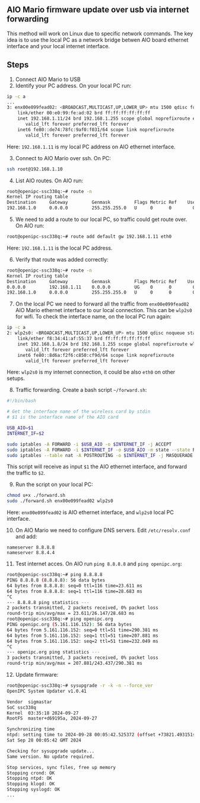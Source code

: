 ## AIO Mario firmware update over usb via internet forwarding
This method will work on Linux due to specific network commands. The key idea is to use the local PC as a network bridge betwen AIO board ethernet interface and your local internet interface.

## Steps
1. Connect AIO Mario to USB
2. Identify your PC address. On your local PC run:
```bash
ip -c a
...
3: enx00e099fead02: <BROADCAST,MULTICAST,UP,LOWER_UP> mtu 1500 qdisc fq_codel state UP group default qlen 1000
    link/ether 00:e0:99:fe:ad:02 brd ff:ff:ff:ff:ff:ff
    inet 192.168.1.11/24 brd 192.168.1.255 scope global noprefixroute enx00e099fead02
       valid_lft forever preferred_lft forever
    inet6 fe80::de74:78fc:9af0:f031/64 scope link noprefixroute 
       valid_lft forever preferred_lft forever
```
Here: `192.168.1.11` is my local PC address on AIO ethernet interface.

3. Connect to AIO Mario over ssh. On PC:
```bash
ssh root@192.168.1.10
```
4. List AIO routes. On AIO run:
```bash
root@openipc-ssc338q:~# route -n
Kernel IP routing table
Destination     Gateway         Genmask         Flags Metric Ref    Use Iface
192.168.1.0     0.0.0.0         255.255.255.0   U     0      0        0 eth0
```
5. We need to add a route to our local PC, so traffic could get route over. On AIO run:
```bash
root@openipc-ssc338q:~# route add default gw 192.168.1.11 eth0
```
Here: `192.168.1.11` is the local PC address.

6. Verify that route was added correctly:
```bash
root@openipc-ssc338q:~# route -n
Kernel IP routing table
Destination     Gateway         Genmask         Flags Metric Ref    Use Iface
0.0.0.0         192.168.1.11    0.0.0.0         UG    0      0        0 eth0
192.168.1.0     0.0.0.0         255.255.255.0   U     0      0        0 eth0
```

7. On the local PC we need to forward all the traffic from `enx00e099fead02` AIO Mario ethernet interface to our local connection.
This can be `wlp2s0` for wifi. To check the interface name, on the local PC run again:
```bash
ip -c a
2: wlp2s0: <BROADCAST,MULTICAST,UP,LOWER_UP> mtu 1500 qdisc noqueue state UP group default qlen 1000
    link/ether f8:34:41:af:55:37 brd ff:ff:ff:ff:ff:ff
    inet 192.168.1.8/24 brd 192.168.1.255 scope global noprefixroute wlp2s0
       valid_lft forever preferred_lft forever
    inet6 fe80::8d6a:f2f6:c850:cf9d/64 scope link noprefixroute 
       valid_lft forever preferred_lft forever
```
Here: `wlp2s0` is my internet connection, it could be also `eth0` on other setups.

8. Traffic forwarding. Create a bash script `~/forward.sh`:
```bash
#!/bin/bash

# Get the interface name of the wireless card by stdin
# $1 is the interface name of the AIO card

USB_AIO=$1
INTERNET_IF=$2

sudo iptables -A FORWARD -i $USB_AIO -o $INTERNET_IF -j ACCEPT
sudo iptables -A FORWARD -i $INTERNET_IF -o $USB_AIO -m state --state RELATED,ESTABLISHED -j ACCEPT
sudo iptables --table nat -A POSTROUTING -o $INTERNET_IF -j MASQUERADE
```
This script will receive as input `$1` the AIO ethernet interface, and forward the traffic to `$2`.

9. Run the script on your local PC:
```bash
chmod u+x ./forward.sh
sudo ./forward.sh enx00e099fead02 wlp2s0
```
Here: `enx00e099fead02` is AIO ethernet interface, and `wlp2s0` local PC interface.

10. On AIO Mario we need to configure DNS servers. Edit `/etc/resolv.conf` and add:
```
nameserver 8.8.8.8
nameserver 8.8.4.4
```

11. Test internet acces. On AIO run `ping 8.8.8.8` and `ping openipc.org`:
```bash
root@openipc-ssc338q:~# ping 8.8.8.8
PING 8.8.8.8 (8.8.8.8): 56 data bytes
64 bytes from 8.8.8.8: seq=0 ttl=116 time=23.611 ms
64 bytes from 8.8.8.8: seq=1 ttl=116 time=28.683 ms
^C
--- 8.8.8.8 ping statistics ---
2 packets transmitted, 2 packets received, 0% packet loss
round-trip min/avg/max = 23.611/26.147/28.683 ms
root@openipc-ssc338q:~# ping openipc.org
PING openipc.org (5.161.116.152): 56 data bytes
64 bytes from 5.161.116.152: seq=0 ttl=51 time=290.381 ms
64 bytes from 5.161.116.152: seq=1 ttl=51 time=207.881 ms
64 bytes from 5.161.116.152: seq=2 ttl=51 time=232.049 ms
^C
--- openipc.org ping statistics ---
3 packets transmitted, 3 packets received, 0% packet loss
round-trip min/avg/max = 207.881/243.437/290.381 ms
```

12. Update firmware:
```bash
root@openipc-ssc338q:~# sysupgrade -r -k -n --force_ver
OpenIPC System Updater v1.0.41

Vendor	sigmastar
SoC	ssc338q
Kernel	03:35:18 2024-09-27
RootFS	master+d69195a, 2024-09-27

Synchronizing time
ntpd: setting time to 2024-09-28 00:05:42.525372 (offset +73821.493151s)
Sat Sep 28 00:05:42 GMT 2024

Checking for sysupgrade update...
Same version. No update required.

Stop services, sync files, free up memory
Stopping crond: OK
Stopping ntpd: OK
Stopping klogd: OK
Stopping syslogd: OK
...
```

